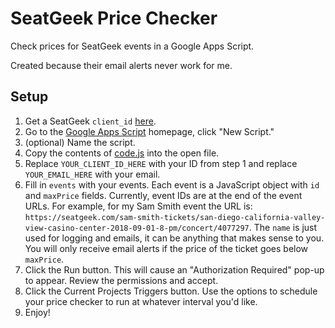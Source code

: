 # SeatGeek Price Checker

Check prices for SeatGeek events in a Google Apps Script.

Created because their email alerts never work for me.

## Setup

1. Get a SeatGeek `client_id` [here](https://seatgeek.com/account/develop).
2. Go to the [Google Apps Script](https://script.google.com) homepage, click "New Script."
3. (optional) Name the script.
4. Copy the contents of [code.js](code.gs) into the open file.
5. Replace `YOUR_CLIENT_ID_HERE` with your ID from step 1 and replace `YOUR_EMAIL_HERE` with your email.
6. Fill in `events` with your events. Each event is a JavaScript object with `id` and `maxPrice` fields. Currently, event IDs are at the end of the event URLs. For example, for my Sam Smith event the URL is: `https://seatgeek.com/sam-smith-tickets/san-diego-california-valley-view-casino-center-2018-09-01-8-pm/concert/4077297`. The `name` is just used for logging and emails, it can be anything that makes sense to you. You will only receive email alerts if the price of the ticket goes below `maxPrice`.
7. Click the Run button. This will cause an "Authorization Required" pop-up to appear. Review the permissions and accept.
8. Click the Current Projects Triggers button. Use the options to schedule your price checker to run at whatever interval you'd like.
9. Enjoy!
